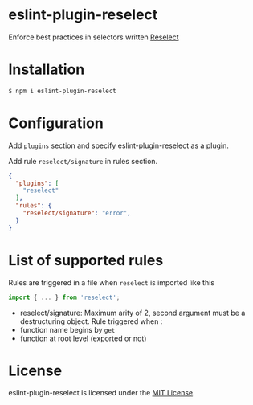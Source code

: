 eslint-plugin-reselect
========================

Enforce best practices in selectors written [Reselect](https://github.com/reactjs/reselect)

# Installation

```sh
$ npm i eslint-plugin-reselect
```

# Configuration

Add `plugins` section and specify eslint-plugin-reselect as a plugin.

Add rule `reselect/signature` in rules section.

```json
{
  "plugins": [
    "reselect"
  ],
  "rules": {
    "reselect/signature": "error",
  }
}
```

# List of supported rules

Rules are triggered in a file when `reselect` is imported like this 
```js
import { ... } from 'reselect';
```
* reselect/signature: Maximum arity of 2, second argument must be a destructuring object. Rule triggered when :
 * function name begins by `get`
 * function at root level (exported or not)
 
# License

eslint-plugin-reselect is licensed under the [MIT License](http://www.opensource.org/licenses/mit-license.php).
